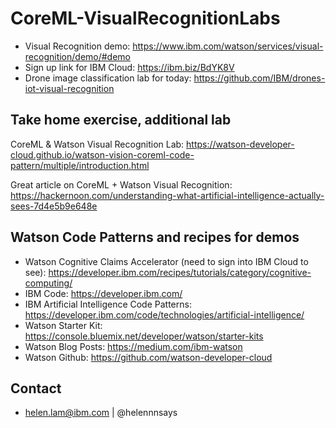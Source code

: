 # CoreML-VisualRecognitionLabs

* Visual Recognition demo: https://www.ibm.com/watson/services/visual-recognition/demo/#demo
* Sign up link for IBM Cloud: https://ibm.biz/BdYK8V
* Drone image classification lab for today: https://github.com/IBM/drones-iot-visual-recognition

## Take home exercise, additional lab
CoreML & Watson Visual Recognition Lab: https://watson-developer-cloud.github.io/watson-vision-coreml-code-pattern/multiple/introduction.html

Great article on CoreML + Watson Visual Recognition: https://hackernoon.com/understanding-what-artificial-intelligence-actually-sees-7d4e5b9e648e

## Watson Code Patterns and recipes for demos 

* Watson Cognitive Claims Accelerator (need to sign into IBM Cloud to see): https://developer.ibm.com/recipes/tutorials/category/cognitive-computing/
* IBM Code: https://developer.ibm.com/
* IBM Artificial Intelligence Code Patterns: https://developer.ibm.com/code/technologies/artificial-intelligence/
* Watson Starter Kit: https://console.bluemix.net/developer/watson/starter-kits
* Watson Blog Posts: https://medium.com/ibm-watson
* Watson Github: https://github.com/watson-developer-cloud

## Contact

* helen.lam@ibm.com | @helennnsays
